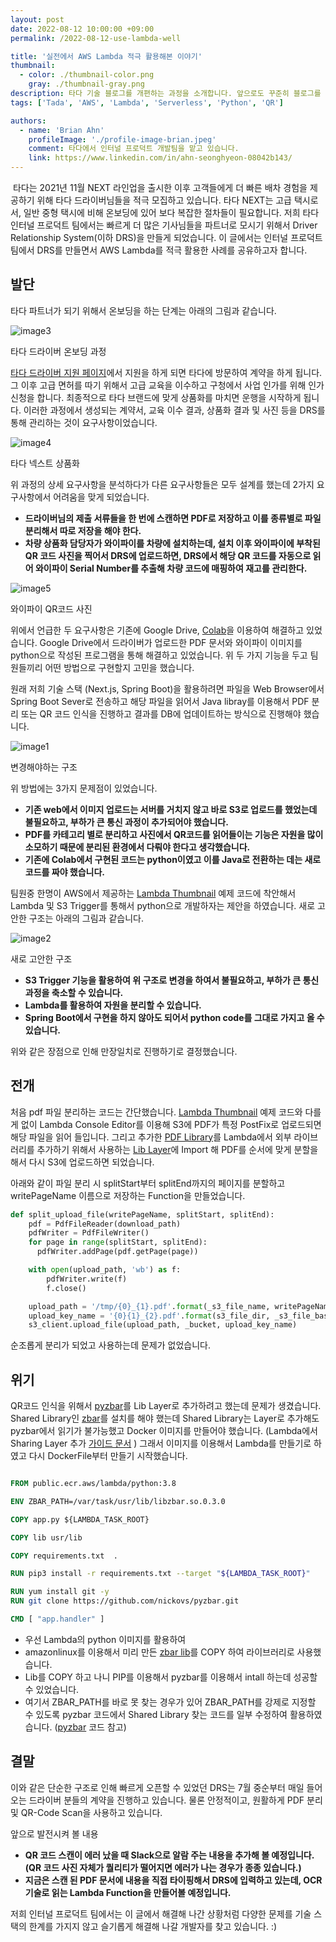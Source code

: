 ```yaml
---
layout: post
date: 2022-08-12 10:00:00 +09:00
permalink: /2022-08-12-use-lambda-well

title: '실전에서 AWS Lambda 적극 활용해본 이야기'
thumbnail:
  - color: ./thumbnail-color.png
    gray: ./thumbnail-gray.png
description: 타다 기술 블로그를 개편하는 과정을 소개합니다. 앞으로도 꾸준히 블로그를 통해 타다가 마주하는 문제를 공유할 예정입니다. 올라올 글들과 타다에 많은 관심을 가져주시기 바랍니다.
tags: ['Tada', 'AWS', 'Lambda', 'Serverless', 'Python', 'QR']

authors:
  - name: 'Brian Ahn'
    profileImage: './profile-image-brian.jpeg'
    comment: 타다에서 인터널 프로덕트 개발팀을 맡고 있습니다.
    link: https://www.linkedin.com/in/ahn-seonghyeon-08042b143/
---
```


  &nbsp;타다는 2021년 11월 NEXT 라인업을 출시한 이후 고객들에게 더 빠른 배차 경험을 제공하기 위해 타다 드라이버님들을 적극 모집하고 있습니다. 타다 NEXT는 고급 택시로서, 일반 중형 택시에 비해 온보딩에 있어 보다 복잡한 절차들이 필요합니다. 저희 타다 인터널 프로덕트 팀에서는 빠르게 더 많은 기사님들을 파트너로 모시기 위해서 Driver Relationship System(이하 DRS)을 만들게 되었습니다. 이 글에서는 인터널 프로덕트 팀에서 DRS를 만들면서 AWS Lambda를 적극 활용한 사례를 공유하고자 합니다.

## 발단

타다 파트너가 되기 위해서 온보딩을 하는 단계는 아래의 그림과 같습니다.

![image3](./lambda-image-3.png)
<figcaption>타다 드라이버 온보딩 과정</figcaption>

[타다 드라이버 지원 페이지](https://apply.tadatada.com)에서 지원을 하게 되면 타다에 방문하여 계약을 하게 됩니다. 그 이후 고급 면허를 따기 위해서 고급 교육을 이수하고 구청에서 사업 인가를 위해 인가 신청을 합니다. 최종적으로 타다 브랜드에 맞게 상품화를 마치면 운행을 시작하게 됩니다. 이러한 과정에서 생성되는 계약서, 교육 이수 결과, 상품화 결과 및 사진 등을 DRS를 통해 관리하는 것이 요구사항이었습니다.

![image4](./lambda-image-4.jpeg)
<figcaption>타다 넥스트 상품화</figcaption>

위 과정의 상세 요구사항을 분석하다가 다른 요구사항들은 모두 설계를 했는데 2가지 요구사항에서 어려움을 맞게 되었습니다.

- **드라이버님의 제출 서류들을 한 번에 스캔하면 PDF로 저장하고 이를 종류별로 파일 분리해서 따로 저장을 해야 한다.**
- **차량 상품화 담당자가 와이파이를 차량에 설치하는데, 설치 이후 와이파이에 부착된 QR 코드 사진을 찍어서 DRS에 업로드하면, DRS에서 해당 QR 코드를 자동으로 읽어 와이파이 Serial Number를 추출해 차량 코드에 매핑하여 재고를 관리한다.**

![image5](./lambda-image-5.png)
<figcaption>와이파이 QR코드 사진</figcaption>

 위에서 언급한 두 요구사항은 기존에 Google Drive, [Colab](https://colab.research.google.com/)을 이용하여 해결하고 있었습니다. Google Drive에서 드라이버가 업로드한 PDF 문서와 와이파이 이미지를 python으로 작성된 프로그램을 통해 해결하고 있었습니다. 위 두 가지 기능을 두고 팀원들끼리 어떤 방법으로 구현할지 고민을 했습니다.

원래 저희 기술 스택 (Next.js, Spring Boot)을 활용하려면 파일을 Web Browser에서 Spring Boot Sever로 전송하고 해당 파일을 읽어서 Java libray를 이용해서 PDF 분리 또는 QR 코드 인식을 진행하고 결과를 DB에 업데이트하는 방식으로 진행해야 했습니다.

![image1](./lambda-image-1.png)
<figcaption>변경해야하는 구조</figcaption>

위 방법에는 3가지 문제점이 있었습니다.

- **기존 web에서 이미지 업로드는 서버를 거치지 않고 바로 S3로 업로드를 했었는데 불필요하고, 부하가 큰 통신 과정이 추가되어야 했습니다.**
- **PDF를 카테고리 별로 분리하고 사진에서 QR코드를 읽어들이는 기능은 자원을 많이 소모하기 때문에 분리된 환경에서 다뤄야 한다고 생각했습니다.**
- **기존에 Colab에서 구현된 코드는 python이였고 이를 Java로 전환하는 데는 새로 코드를 짜야 했습니다.**

팀원중 한명이 AWS에서 제공하는 [Lambda Thumbnail](https://docs.aws.amazon.com/lambda/latest/dg/with-s3-tutorial.html) 예제 코드에 착안해서 Lambda 및 S3 Trigger를 통해서 python으로 개발하자는 제안을 하였습니다.
새로 고안한 구조는 아래의 그림과 같습니다.

![image2](./lambda-image-2.png)
<figcaption>새로 고안한 구조</figcaption>

- **S3 Trigger 기능을 활용하여 위 구조로 변경을 하여서 불필요하고, 부하가 큰 통신 과정을 축소할 수 있습니다.**
- **Lambda를 활용하여 자원을 분리할 수 있습니다.**
- **Spring Boot에서 구현을 하지 않아도 되어서 python code를 그대로 가지고 올 수 있습니다.**

위와 같은 장점으로 인해 만장일치로 진행하기로 결정했습니다.

## 전개

처음 pdf 파일 분리하는 코드는 간단했습니다. [Lambda Thumbnail](https://docs.aws.amazon.com/lambda/latest/dg/with-s3-tutorial.html) 예제 코드와 다를 게 없이 Lambda Console Editor를 이용해 S3에 PDF가 특정 PostFix로 업로드되면 해당 파일을 읽어 들입니다. 그리고 추가한 [PDF Library](https://pypi.org/project/PyPDF2/)를 Lambda에서 외부 라이브러리를 추가하기 위해서 사용하는 [Lib Layer](https://docs.aws.amazon.com/lambda/latest/dg/configuration-layers.html)에 Import 해 PDF를 순서에 맞게 분할을 해서 다시 S3에 업로드하면 되었습니다.

아래와 같이 파일 분리 시 splitStart부터 splitEnd까지의 페이지를 분할하고 writePageName 이름으로 저장하는 Function을 만들었습니다.

```python
def split_upload_file(writePageName, splitStart, splitEnd):
    pdf = PdfFileReader(download_path)
    pdfWriter = PdfFileWriter()
    for page in range(splitStart, splitEnd):
      pdfWriter.addPage(pdf.getPage(page))

    with open(upload_path, 'wb') as f:
        pdfWriter.write(f)
        f.close()

    upload_path = '/tmp/{0}_{1}.pdf'.format(_s3_file_name, writePageName)
    upload_key_name = '{0}{1}_{2}.pdf'.format(s3_file_dir, _s3_file_base_name, writePageName)
    s3_client.upload_file(upload_path, _bucket, upload_key_name)
```

순조롭게 분리가 되었고 사용하는데 문제가 없었습니다.

## 위기

QR코드 인식을 위해서 [pyzbar](https://pypi.org/project/pyzbar/)를 Lib Layer로 추가하려고 했는데 문제가 생겼습니다. Shared Library인 [zbar](http://zbar.sourceforge.net/)를 설치를 해야 했는데 Shared Library는 Layer로 추가해도 pyzbar에서 읽기가 불가능했고 Docker 이미지를 만들어야 했습니다. (Lambda에서 Sharing Layer 추가 [가이드 문서](https://aws.amazon.com/premiumsupport/knowledge-center/lambda-linux-binary-package/?nc1=h_ls) ) 그래서 이미지를 이용해서 Lambda를 만들기로 하였고 다시 DockerFile부터 만들기 시작했습니다.

```DockerFile

FROM public.ecr.aws/lambda/python:3.8

ENV ZBAR_PATH=/var/task/usr/lib/libzbar.so.0.3.0

COPY app.py ${LAMBDA_TASK_ROOT}

COPY lib usr/lib

COPY requirements.txt  .

RUN pip3 install -r requirements.txt --target "${LAMBDA_TASK_ROOT}"

RUN yum install git -y
RUN git clone https://github.com/nickovs/pyzbar.git

CMD [ "app.handler" ]

```

- 우선 Lambda의 python 이미지를 활용하여
- amazonlinux를 이용해서 미리 만든 [zbar lib](https://gist.github.com/nickovs/f097c577df90bdeb98ea0127c60e3462)를 COPY 하여 라이브러리로 사용했습니다. 
- Lib를 COPY 하고 나니 PIP를 이용해서 pyzbar를 이용해서 intall 하는데 성공할 수 있었습니다. 
- 여기서 ZBAR_PATH를 바로 못 찾는 경우가 있어 ZBAR_PATH를 강제로 지정할 수 있도록 pyzbar 코드에서 Shared Library 찾는 코드를 일부 수정하여 활용하였습니다. ([pyzbar](https://github.com/nickovs/pyzbar) 코드 참고)


## 결말

이와 같은 단순한 구조로 인해 빠르게 오픈할 수 있었던 DRS는 7월 중순부터 매일 들어오는 드라이버 분들의 계약을 진행하고 있습니다. 물론 안정적이고, 원활하게 PDF 분리 및 QR-Code Scan을 사용하고 있습니다.

앞으로 발전시켜 볼 내용

- **QR 코드 스캔이 에러 났을 때 Slack으로 알람 주는 내용을 추가해 볼 예정입니다. (QR 코드 사진 자체가 퀄리티가 떨어지면 에러가 나는 경우가 종종 있습니다.)**
- **지금은 스캔 된 PDF 문서에 내용을 직접 타이핑해서 DRS에 입력하고 있는데, OCR 기술로 읽는 Lambda Function을 만들어볼 예정입니다.**

저희 인터널 프로덕트 팀에서는 이 글에서 해결해 나간 상황처럼 다양한 문제를 기술 스택의 한계를 가지지 않고 슬기롭게 해결해 나갈 개발자를 찾고 있습니다. :)
